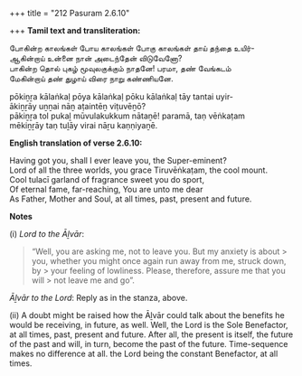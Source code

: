 +++
title = "212 Pasuram 2.6.10"

+++
**Tamil text and transliteration:**

போகின்ற காலங்கள் போய காலங்கள் போகு காலங்கள் தாய் தந்தை உயிர்-  
ஆகின்றாய் உன்னை நான் அடைந்தேன் விடுவேனோ?  
பாகின்ற தொல் புகழ் மூவுலகுக்கும் நாதனே! பரமா, தண் வேங்கடம்  
மேகின்றாய் தண் துழாய் விரை நாறு கண்ணியனே.

pōkiṉṟa kālaṅkaḷ pōya kālaṅkaḷ pōku kālaṅkaḷ tāy tantai uyir-  
ākiṉṟāy uṉṉai nāṉ aṭaintēṉ viṭuvēṉō?  
pākiṉṟa tol pukaḻ mūvulakukkum nātaṉē! paramā, taṇ vēṅkaṭam  
mēkiṉṟāy taṇ tuḻāy virai nāṟu kaṇṇiyaṉē.

**English translation of verse 2.6.10:**

Having got you, shall I ever leave you, the Super-eminent?  
Lord of all the three worlds, you grace Tiruvēṅkaṭam, the cool mount.  
Cool tulacī garland of fragrance sweet you do sport,  
Of eternal fame, far-reaching, You are unto me dear  
As Father, Mother and Soul, at all times, past, present and future.

**Notes**

\(i\) *Lord to the Āḻvār*:

> “Well, you are asking me, not to leave you. But my anxiety is about > you, whether you might once again run away from me, struck down, by > your feeling of lowliness. Please, therefore, assure me that you will > not leave me and go”.

*Āḻvār to the Lord*: Reply as in the stanza, above.

\(ii\) A doubt might be raised how the Āḻvār could talk about the benefits he would be receiving, in future, as well. Well, the Lord is the Sole Benefactor, at all times, past, present and future. After all, the present is itself, the future of the past and will, in turn, become the past of the future. Time-sequence makes no difference at all. the Lord being the constant Benefactor, at all times.



